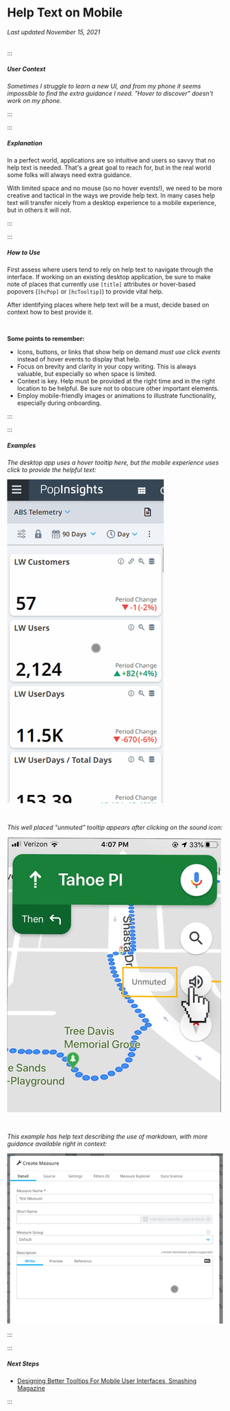 # Help Text on Mobile

###### Last updated November 15, 2021

:::

##### User Context

_Sometimes I struggle to learn a new UI, and from my phone it seems impossible to find the extra guidance I need. "Hover to discover" doesn't work on my phone._

:::

:::

##### Explanation

In a perfect world, applications are so intuitive and users so savvy that no help text is needed. That's a great goal to reach for, but in the real world some folks will always need extra guidance.

With limited space and no mouse (so no hover events!), we need to be more creative and tactical in the ways we provide help text. In many cases help text will transfer nicely from a desktop experience to a mobile experience, but in others it will not.

:::

:::

##### How to Use

First assess where users tend to rely on help text to navigate through the interface. If working on an existing desktop application, be sure to make note of places that currently use `[title]` attributes or hover-based popovers (`[hcPop]` or `[hcTooltip]`) to provide vital help.

After identifying places where help text will be a must, decide based on context how to best provide it.

<br>

**Some points to remember:**

-   Icons, buttons, or links that show help on demand _must use click events_ instead of hover events to display that help.
-   Focus on brevity and clarity in your copy writing. This is always valuable, but especially so when space is limited.
-   Context is key. Help must be provided at the right time and in the right location to be helpful. Be sure not to obscure other important elements.
-   Employ mobile-friendly images or animations to illustrate functionality, especially during onboarding.

:::

:::

##### Examples

_The desktop app uses a hover tooltip here, but the mobile experience uses click to provide the helpful text:_

![Click handler help text](./assets/guides/mobileHelp1.gif 'Click handler help text')

<br>

_This well placed "unmuted" tooltip appears after clicking on the sound icon:_

![Timely tooltip](./assets/guides/mobileHelp2.png 'Timely tooltip')

<br>

_This example has help text describing the use of markdown, with more guidance available right in context:_

![Contextual help](./assets/guides/mobileHelp3.gif 'Contextual help')

:::

:::

##### Next Steps

-   [Designing Better Tooltips For Mobile User Interfaces, Smashing Magazine](https://www.smashingmagazine.com/2021/02/designing-tooltips-mobile-user-interfaces/)

:::
